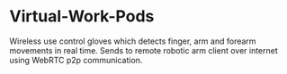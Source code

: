 # Virtual-Work-Pods
Wireless use control gloves which detects finger, arm and forearm movements in real time.
Sends to remote robotic arm client over internet using WebRTC p2p communication.
